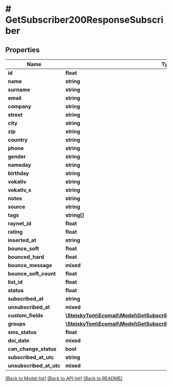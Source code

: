 # # GetSubscriber200ResponseSubscriber

## Properties

Name | Type | Description | Notes
------------ | ------------- | ------------- | -------------
**id** | **float** |  | [optional]
**name** | **string** |  | [optional]
**surname** | **string** |  | [optional]
**email** | **string** |  | [optional]
**company** | **string** |  | [optional]
**street** | **string** |  | [optional]
**city** | **string** |  | [optional]
**zip** | **string** |  | [optional]
**country** | **string** |  | [optional]
**phone** | **string** |  | [optional]
**gender** | **string** |  | [optional]
**nameday** | **string** |  | [optional]
**birthday** | **string** |  | [optional]
**vokativ** | **string** |  | [optional]
**vokativ_s** | **string** |  | [optional]
**notes** | **string** |  | [optional]
**source** | **string** |  | [optional]
**tags** | **string[]** |  | [optional]
**raynet_id** | **float** |  | [optional]
**rating** | **float** |  | [optional]
**inserted_at** | **string** |  | [optional]
**bounce_soft** | **float** |  | [optional]
**bounced_hard** | **float** |  | [optional]
**bounce_message** | **mixed** |  | [optional]
**bounce_soft_count** | **float** |  | [optional]
**list_id** | **float** |  | [optional]
**status** | **float** |  | [optional]
**subscribed_at** | **string** |  | [optional]
**unsubscribed_at** | **mixed** |  | [optional]
**custom_fields** | [**\StejskyTom\Ecomail\Model\GetSubscriber200ResponseSubscriberCustomFields**](GetSubscriber200ResponseSubscriberCustomFields.md) |  | [optional]
**groups** | [**\StejskyTom\Ecomail\Model\GetSubscriber200ResponseSubscriberGroups**](GetSubscriber200ResponseSubscriberGroups.md) |  | [optional]
**sms_status** | **float** |  | [optional]
**doi_date** | **mixed** |  | [optional]
**can_change_status** | **bool** |  | [optional]
**subscribed_at_utc** | **string** |  | [optional]
**unsubscribed_at_utc** | **mixed** |  | [optional]

[[Back to Model list]](../../README.md#models) [[Back to API list]](../../README.md#endpoints) [[Back to README]](../../README.md)
